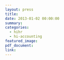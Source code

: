 ```yaml
---
layout: press
title: 
date: 2013-01-02 00:00:00
summary: 
categories:
  - hihr
  - hi-accounting
featured_image:
pdf_document:
link:
---
```


